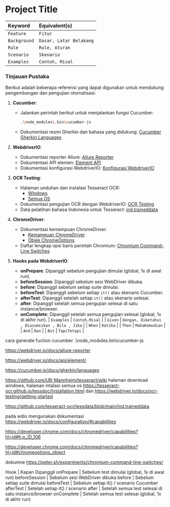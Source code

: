 
# Project Title

| Keyword | Equivalent(s)     |
| :-------- | :------- |
| `Feature` | `Fitur` |
| `Background` | `Dasar, Latar Belakang` |
| `Rule` | `Rule, Aturan` |
| `Scenario` | `Skenario` |
| `Examples` | `Contoh, Misal` |

### Tinjauan Pustaka

Berikut adalah beberapa referensi yang dapat digunakan untuk mendukung pengembangan dan pengujian otomatisasi:

1. **Cucumber**: 
    - Jalankan perintah berikut untuk menjalankan fungsi Cucumber:
      ```bash
      .\node_modules\.bin\cucumber-js
      ```
    - Dokumentasi resmi Gherkin dan bahasa yang didukung: [Cucumber Gherkin Languages](https://cucumber.io/docs/gherkin/languages)

2. **WebdriverIO**:
    - Dokumentasi reporter Allure: [Allure Reporter](https://webdriver.io/docs/allure-reporter)
    - Dokumentasi API elemen: [Element API](https://webdriver.io/docs/api/element/)
    - Dokumentasi konfigurasi WebdriverIO: [Konfigurasi WebdriverIO](https://webdriver.io/docs/configuration/#capabilities)

3. **OCR Testing**:
    - Halaman unduhan dan instalasi Tesseract OCR:
      - [Windows](https://github.com/UB-Mannheim/tesseract/wiki)
      - [Semua OS](https://tesseract-ocr.github.io/tessdoc/Installation.html)
    - Dokumentasi pengujian OCR dengan WebdriverIO: [OCR Testing](https://webdriver.io/docs/ocr-testing/getting-started)
    - Data pelatihan bahasa Indonesia untuk Tesseract: [ind.traineddata](https://github.com/tesseract-ocr/tessdata/blob/main/ind.traineddata)

4. **ChromeDriver**:
    - Dokumentasi kemampuan ChromeDriver: 
      - [Kemampuan ChromeDriver](https://developer.chrome.com/docs/chromedriver/capabilities?hl=id#h.p_ID_106)
      - [Objek ChromeOptions](https://developer.chrome.com/docs/chromedriver/capabilities?hl=id#chromeoptions_object)
    - Daftar lengkap opsi baris perintah Chromium: [Chromium Command-Line Switches](https://peter.sh/experiments/chromium-command-line-switches/)

5. **Hooks pada WebdriverIO**:
    - **onPrepare**: Dipanggil sebelum pengujian dimulai (global, 1x di awal run).
    - **beforeSession**: Dipanggil sebelum sesi WebDriver dibuka.
    - **before**: Dipanggil sebelum setiap suite dimulai.
    - **beforeTest**: Dipanggil sebelum setiap `it()` atau skenario Cucumber.
    - **afterTest**: Dipanggil setelah setiap `it()` atau skenario selesai.
    - **after**: Dipanggil setelah semua pengujian selesai di satu instance/browser.
    - **onComplete**: Dipanggil setelah semua pengujian selesai (global, 1x di akhir run).
| `Examples` | `Contoh,Misal` |
| `Given` | `Dengan, Diketahui , Diasumsikan , Bila , Jika` |
| `When` | `Ketika` |
| `Then` | `MakaKemudian` |
| `And` | `Dan` |
| `But` | `TapiTetapi` |

cara ganerate fuction cucumber 
 .\node_modules\.bin\cucumber-js

 https://webdriver.io/docs/allure-reporter

 https://webdriver.io/docs/api/element/

 https://cucumber.io/docs/gherkin/languages


https://github.com/UB-Mannheim/tesseract/wiki halaman download windows, halaman intalasi semua os https://tesseract-ocr.github.io/tessdoc/Installation.html dan https://webdriver.io/docs/ocr-testing/getting-started


https://github.com/tesseract-ocr/tessdata/blob/main/ind.traineddata



pada wdio mengunakan dokumentasi https://webdriver.io/docs/configuration/#capabilities 

https://developer.chrome.com/docs/chromedriver/capabilities?hl=id#h.p_ID_106

https://developer.chrome.com/docs/chromedriver/capabilities?hl=id#chromeoptions_object

dokumne
https://peter.sh/experiments/chromium-command-line-switches/

Hook | Kapan Dipanggil
onPrepare | Sebelum test dimulai (global, 1x di awal run)
beforeSession | Sebelum sesi WebDriver dibuka
before | Sebelum setiap suite dimulai
beforeTest | Sebelum setiap it() / scenario Cucumber
afterTest | Setelah setiap it() / scenario
after | Setelah semua test selesai di satu instance/browser
onComplete | Setelah semua test selesai (global, 1x di akhir run)